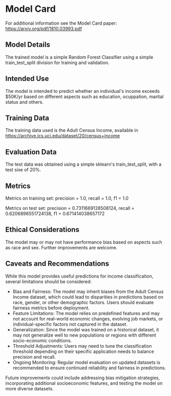 # Model Card

For additional information see the Model Card paper: https://arxiv.org/pdf/1810.03993.pdf

## Model Details
The trained model is a simple Random Forest Classifier using a simple train_test_split division for training and validation.

## Intended Use
The model is intended to predict whether an individual's income exceeds $50K/yr based on different aspects such as education, ocuppation, marital status and others. 

## Training Data
The training data used is the Adult Census Income, available in https://archive.ics.uci.edu/dataset/20/census+income

## Evaluation Data
The test data was obtained using a simple sklearn's train_test_split, with a test sixe of 20%.

## Metrics
Metrics on training set:
precision = 1.0, recall = 1.0, f1 = 1.0

Metrics on test set:
precision = 0.7311669128508124, recall = 0.6206896551724138, f1 = 0.671414038657172

## Ethical Considerations
The model may or may not have performance bias based on aspects such as race and sex. Further improvements are welcome.

## Caveats and Recommendations
While this model provides useful predictions for income classification, several limitations should be considered:

 - Bias and Fairness: The model may inherit biases from the Adult Census Income dataset, which could lead to disparities in predictions based on race, gender, or other demographic factors. Users should evaluate fairness metrics before deployment.
 - Feature Limitations: The model relies on predefined features and may not account for real-world economic changes, evolving job markets, or individual-specific factors not captured in the dataset.
 - Generalization: Since the model was trained on a historical dataset, it may not generalize well to new populations or regions with different socio-economic conditions.
 - Threshold Adjustments: Users may need to tune the classification threshold depending on their specific application needs to balance precision and recall.
 - Ongoing Monitoring: Regular model evaluation on updated datasets is recommended to ensure continued reliability and fairness in predictions.

Future improvements could include addressing bias mitigation strategies, incorporating additional socioeconomic features, and testing the model on more diverse datasets.